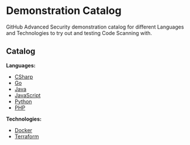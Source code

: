 # Demonstration Catalog

GitHub Advanced Security demonstration catalog for different Languages and Technologies to try out and testing Code Scanning with.

## Catalog

**Languages:**

- [CSharp](https://github.com/advanced-security/demo-csharp)
- [Go](https://github.com/advanced-security/demo-golang)
- [Java](https://github.com/advanced-security/demo-java)
- [JavaScript](https://github.com/advanced-security/demo-javascript)
- [Python](https://github.com/advanced-security/demo-python)
- [PHP](https://github.com/advanced-security/demo-php)


**Technologies:**

- [Docker](https://github.com/advanced-security/demo-docker)
- [Terraform](https://github.com/advanced-security/demo-terraform)
